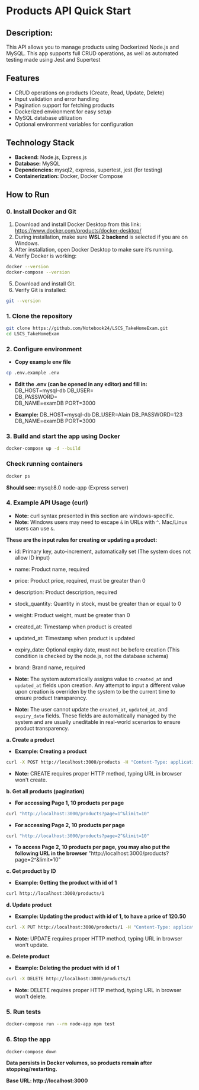 # Products API Quick Start

## Description:
This API allows you to manage products using Dockerized Node.js and MySQL. This app supports full CRUD operations, as well as automated testing made using Jest and Supertest

## Features

- CRUD operations on products (Create, Read, Update, Delete)
- Input validation and error handling
- Pagination support for fetching products
- Dockerized environment for easy setup
- MySQL database utilization
- Optional environment variables for configuration

## Technology Stack

- **Backend:** Node.js, Express.js
- **Database:** MySQL
- **Dependencies:** mysql2, express, supertest, jest (for testing)
- **Containerization:** Docker, Docker Compose

## How to Run

### 0. Install Docker and Git
1. Download and install Docker Desktop from this link: https://www.docker.com/products/docker-desktop/
2. During installation, make sure **WSL 2 backend** is selected if you are on Windows.
3. After installation, open Docker Desktop to make sure it’s running.
4. Verify Docker is working:
```bash
docker --version
docker-compose --version
```
5. Download and install Git.
6. Verify Git is installed:
```bash
git --version
```

### 1. Clone the repository
```bash
git clone https://github.com/Notebook24/LSCS_TakeHomeExam.git
cd LSCS_TakeHomeExam
```

### 2. Configure environment
- **Copy example env file**
```bash
cp .env.example .env
```

- **Edit the .env (can be opened in any editor) and fill in:**
DB_HOST=mysql-db
DB_USER=<yourusername>        
DB_PASSWORD=<yourpassword>    
DB_NAME=examDB
PORT=3000

- **Example:**
DB_HOST=mysql-db
DB_USER=Alain
DB_PASSWORD=123
DB_NAME=examDB
PORT=3000

### 3. Build and start the app using Docker
```bash
docker-compose up -d --build
```

### Check running containers
```bash
docker ps
```
**Should see:**
mysql:8.0
node-app (Express server)

### 4. Example API Usage (curl)

- **Note:** curl syntax presented in this section are windows-specific.
- **Note:** Windows users may need to escape `&` in URLs with `^`. Mac/Linux users can use `&`.

**These are the input rules for creating or updating a product:**
- id: Primary key, auto-increment, automatically set (The system does not allow ID input)
- name: Product name, required
- price: Product price, required, must be greater than 0
- description: Product description, required
- stock_quantity: Quantity in stock, must be greater than or equal to 0
- weight: Product weight, must be greater than 0
- created_at: Timestamp when product is created
- updated_at: Timestamp when product is updated
- expiry_date: Optional expiry date, must not be before creation (This condition is checked by the node.js, not the database schema)
- brand: Brand name, required

- **Note:** The system automatically assigns value to `created_at` and `updated_at` fields upon creation. Any attempt to input a different value upon creation is overriden by the system to be the current time to ensure product transparency.
- **Note:** The user cannot update the `created_at`, `updated_at`, and `expiry_date` fields. These fields are automatically managed by the system and are usually uneditable in real-world scenarios to ensure product transparency.

**a. Create a product**
- **Example: Creating a product**
```bash
curl -X POST http://localhost:3000/products -H "Content-Type: application/json" -d "{\"name\":\"Sample Product\",\"price\":99.99,\"description\":\"Test product\",\"stock_quantity\":10,\"weight\":1.5,\"expiry_date\":\"2025-12-31\",\"brand\":\"TestBrand\"}"
```
- **Note:** CREATE requires proper HTTP method, typing URL in browser won't create.

**b. Get all products (pagination)**
- **For accessing Page 1, 10 products per page**
```bash
curl "http://localhost:3000/products?page=1^&limit=10"
```
- **For accessing Page 2, 10 products per page**
```bash
curl "http://localhost:3000/products?page=2^&limit=10"
```

- **To access Page 2, 10 products per page, you may also put the following URL in the browser**
"http://localhost:3000/products?page=2^&limit=10"

**c. Get product by ID**
- **Example: Getting the product with id of 1**
```bash
curl http://localhost:3000/products/1
```

**d. Update product**
- **Example: Updating the product with id of 1, to have a price of 120.50**
```bash
curl -X PUT http://localhost:3000/products/1 -H "Content-Type: application/json" -d "{\"price\":120.50}"
```
- **Note:** UPDATE requires proper HTTP method, typing URL in browser won't update.

**e. Delete product**
- **Example: Deleting the product with id of 1**
```bash
curl -X DELETE http://localhost:3000/products/1
```
- **Note:** DELETE requires proper HTTP method, typing URL in browser won't delete.

### 5. Run tests
```bash
docker-compose run --rm node-app npm test
```

### 6. Stop the app
```bash
docker-compose down
```

**Data persists in Docker volumes, so products remain after stopping/restarting.**

**Base URL: http://localhost:3000**


